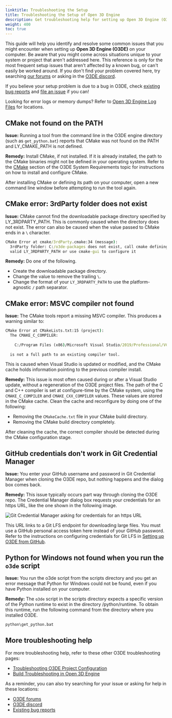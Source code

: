 ```yaml
---
linktitle: Troubleshooting the Setup
title: Troubleshooting the Setup of Open 3D Engine
description: Get troubleshooting help for setting up Open 3D Engine (O3DE).
weight: 400
toc: true
---
```


This guide will help you identify and resolve some common issues that you might encounter when setting up **Open 3D Engine (O3DE)** on your computer. Be aware that you might come across situations unique to your system or project that aren't addressed here. This reference is only for the most frequent setup issues that aren't affected by a known bug, or can't easily be worked around. If you don't find your problem covered here, try searching [our forums](https://github.com/o3de/o3de/discussions) or asking in the [O3DE discord](https://discord.gg/xNb2q4SJKJ).

If you believe your setup problem is due to a bug in O3DE, check [existing bug reports](https://github.com/o3de/o3de/issues) and [file an issue](https://github.com/o3de/o3de/issues/new/choose) if you can!

Looking for error logs or memory dumps? Refer to [Open 3D Engine Log Files](/docs/user-guide/appendix/log-files) for locations.

## CMake not found on the PATH

**Issue:** Running a tool from the command line in the O3DE engine directory (such as `get_python.bat`) reports that CMake was not found on the PATH and LY_CMAKE_PATH is not defined.

**Remedy:** Install CMake, if not installed. If it is already installed, the path to the CMake binaries might not be defined in your operating system. Refer to the [CMake](../requirements/#cmake) section of the O3DE System Requirements topic for instructions on how to install and configure CMake.

After installing CMake or defining its path on your computer, open a new command line window before attempting to run the tool again.

## CMake error: 3rdParty folder does not exist

**Issue:** CMake cannot find the downloadable package directory specified by LY_3RDPARTY_PATH. This is commonly caused when the directory does not exist. The error can also be caused when the value passed to CMake ends in a `\` character.

```cmd
CMake Error at cmake/3rdParty.cmake:34 (message):
  3rdParty folder: C:/o3de-packages does not exist, call cmake defining a
  valid LY_3RDPARTY_PATH or use cmake-gui to configure it
```

**Remedy:** Do one of the following.

* Create the downloadable package directory.
* Change the value to remove the trailing `\`.
* Change the format of your `LY_3RDPARTY_PATH` to use the platform-agnostic `/` path separator.

## CMake error: MSVC compiler not found

**Issue:** The CMake tools report a missing MSVC compiler. This produces a warning similar to:

```cmd
CMake Error at CMakeLists.txt:15 (project):
  The CMAKE_C_COMPILER:
 
    C:/Program Files (x86)/Microsoft Visual Studio/2019/Professional/VC/Tools/MSVC/14.24.28314/bin/Hostx64/x64/cl.exe
 
  is not a full path to an existing compiler tool.
```

This is caused when Visual Studio is updated or modified, and the CMake cache holds information pointing to the previous compiler install. 

**Remedy:** This issue is most often caused during or after a Visual Studio update, without a regeneration of the O3DE project files.
The path of the C and C++ compiler is set at configure-time by the CMake system, using the `CMAKE_C_COMPILER` and `CMAKE_CXX_COMPILER` values.
These values are stored in the CMake cache. Clean the cache and reconfigure by doing one of the following:

* Removing the `CMakeCache.txt` file in your CMake build directory.
* Removing the CMake build directory completely.

After cleaning the cache, the correct compiler should be detected during the CMake configuration stage.

## GitHub credentials don't work in Git Credential Manager

**Issue:** You enter your GitHub username and password in Git Credential Manager when cloning the O3DE repo, but nothing happens and the dialog box comes back.

**Remedy:** This issue typically occurs part way through cloning the O3DE repo. The Credential Manager dialog box requests your credentials for an https URL, like the one shown in the following image.

![Git Credential Manager asking for credentials for an https URL](/images/welcome-guide/setup-troubleshooting-git-credential-manager.png)

This URL links to a Git LFS endpoint for downloading large files. You must use a GitHub personal access token here instead of your GitHub password. Refer to the instructions on configuring credentials for Git LFS in [Setting up O3DE from GitHub](/docs/welcome-guide/setup/setup-from-github/#configure-credentials-for-git-lfs).

## Python for Windows not found when you run the `o3de` script

**Issue:** You run the o3de script from the scripts directory and you get an error message that Python for Windows could not be found, even if you have Python installed on your computer.

**Remedy:** The `o3de` script in the scripts directory expects a specific version of the Python runtime to exist in the directory <O3DE>/python/runtime. To obtain this runtime, run the following command from the directory where you installed O3DE.

```cmd
python\get_python.bat
```

## More troubleshooting help

For more troubleshooting help, refer to these other O3DE troubleshooting pages:

* [Troubleshooting O3DE Project Configuration](/docs/user-guide/project-config/troubleshooting)
* [Build Troubleshooting in Open 3D Engine](/docs/user-guide/build/troubleshooting)

As a reminder, you can also try searching for your issue or asking for help in these locations:

* [O3DE forums](https://github.com/o3de/o3de/discussions)
* [O3DE discord](https://discord.gg/xNb2q4SJKJ)
* [Existing bug reports](https://github.com/o3de/o3de/issues)
